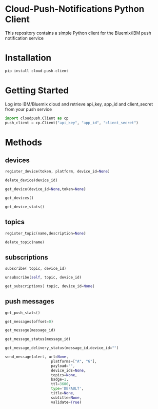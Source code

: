 # Cloud-Push-Notifications Python Client
This repository contains a simple Python client for the Bluemix/IBM push notification service

Installation
===
```bash
pip install cloud-push-client
```

Getting Started
===
Log into IBM/Bluemix cloud and retrieve api_key, app_id and client_secret from your push service
```python
import cloudpush.Client as cp
push_client = cp.Client("api_key", "app_id", "client_secret")
```

Methods
===

devices
---
```python
register_device(token, platform, device_id=None)

delete_device(device_id)

get_device(device_id=None,token=None)

get_devices()

get_device_stats()
```

topics
---
```python
register_topic(name,description=None)

delete_topic(name)
```

subscriptions
---
```python
subscribe( topic, device_id)

unsubscribe(self, topic, device_id)

get_subscriptions( topic, device_id=None)
```

push messages
---
```python
get_push_stats()

get_messages(offset=0)

get_message(message_id)

get_message_status(message_id)

get_message_delivery_status(message_id,device_id="")

send_message(alert, url=None,
                     platforms=["A", "G"],
                     payload="", 
                     device_ids=None,
                     topics=None,
                     badge=1,
                     ttl=3600,
                     type='DEFAULT',
                     title=None,
                     subtitle=None,
                     validate=True)
```


